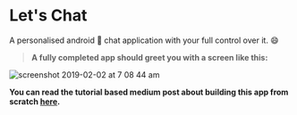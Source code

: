 # Let's Chat

A personalised android :100: chat application with your full control over it. :smile:

>**A fully completed app should greet you with a screen like this:**

![screenshot 2019-02-02 at 7 08 44 am](https://user-images.githubusercontent.com/41565823/52160668-36ff8a00-26ba-11e9-983e-2fbb40282b08.png)

**You can read the tutorial based medium post about building this app from scratch [here](https://medium.com/@pradyumandixit/how-to-make-a-personal-chat-application-like-whatsapp-fda6dd4bcb5b).**
